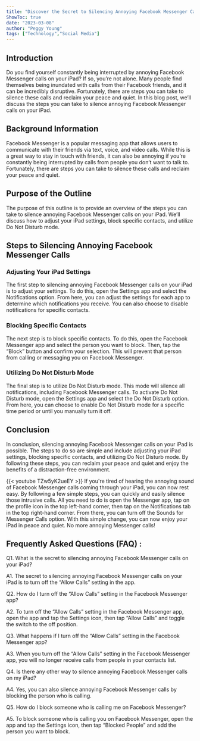 ```yaml
---
title: "Discover the Secret to Silencing Annoying Facebook Messenger Calls on Your iPad!"
ShowToc: true 
date: "2023-03-08"
author: "Peggy Young" 
tags: ["Technology","Social Media"]
---
```

## Introduction

Do you find yourself constantly being interrupted by annoying Facebook Messenger calls on your iPad? If so, you’re not alone. Many people find themselves being inundated with calls from their Facebook friends, and it can be incredibly disruptive. Fortunately, there are steps you can take to silence these calls and reclaim your peace and quiet. In this blog post, we’ll discuss the steps you can take to silence annoying Facebook Messenger calls on your iPad. 

## Background Information

Facebook Messenger is a popular messaging app that allows users to communicate with their friends via text, voice, and video calls. While this is a great way to stay in touch with friends, it can also be annoying if you’re constantly being interrupted by calls from people you don’t want to talk to. Fortunately, there are steps you can take to silence these calls and reclaim your peace and quiet. 

## Purpose of the Outline

The purpose of this outline is to provide an overview of the steps you can take to silence annoying Facebook Messenger calls on your iPad. We’ll discuss how to adjust your iPad settings, block specific contacts, and utilize Do Not Disturb mode. 

## Steps to Silencing Annoying Facebook Messenger Calls

### Adjusting Your iPad Settings

The first step to silencing annoying Facebook Messenger calls on your iPad is to adjust your settings. To do this, open the Settings app and select the Notifications option. From here, you can adjust the settings for each app to determine which notifications you receive. You can also choose to disable notifications for specific contacts. 

### Blocking Specific Contacts

The next step is to block specific contacts. To do this, open the Facebook Messenger app and select the person you want to block. Then, tap the “Block” button and confirm your selection. This will prevent that person from calling or messaging you on Facebook Messenger. 

### Utilizing Do Not Disturb Mode

The final step is to utilize Do Not Disturb mode. This mode will silence all notifications, including Facebook Messenger calls. To activate Do Not Disturb mode, open the Settings app and select the Do Not Disturb option. From here, you can choose to enable Do Not Disturb mode for a specific time period or until you manually turn it off. 

## Conclusion

In conclusion, silencing annoying Facebook Messenger calls on your iPad is possible. The steps to do so are simple and include adjusting your iPad settings, blocking specific contacts, and utilizing Do Not Disturb mode. By following these steps, you can reclaim your peace and quiet and enjoy the benefits of a distraction-free environment.

{{< youtube TZw5yK2ueEY >}} 
If you're tired of hearing the annoying sound of Facebook Messenger calls coming through your iPad, you can now rest easy. By following a few simple steps, you can quickly and easily silence those intrusive calls. All you need to do is open the Messenger app, tap on the profile icon in the top left-hand corner, then tap on the Notifications tab in the top right-hand corner. From there, you can turn off the Sounds for Messenger Calls option. With this simple change, you can now enjoy your iPad in peace and quiet. No more annoying Messenger calls!

## Frequently Asked Questions (FAQ) :
Q1. What is the secret to silencing annoying Facebook Messenger calls on your iPad? 

A1. The secret to silencing annoying Facebook Messenger calls on your iPad is to turn off the “Allow Calls” setting in the app.

Q2. How do I turn off the “Allow Calls” setting in the Facebook Messenger app? 

A2. To turn off the “Allow Calls” setting in the Facebook Messenger app, open the app and tap the Settings icon, then tap “Allow Calls” and toggle the switch to the off position.

Q3. What happens if I turn off the “Allow Calls” setting in the Facebook Messenger app? 

A3. When you turn off the “Allow Calls” setting in the Facebook Messenger app, you will no longer receive calls from people in your contacts list.

Q4. Is there any other way to silence annoying Facebook Messenger calls on my iPad? 

A4. Yes, you can also silence annoying Facebook Messenger calls by blocking the person who is calling.

Q5. How do I block someone who is calling me on Facebook Messenger? 

A5. To block someone who is calling you on Facebook Messenger, open the app and tap the Settings icon, then tap “Blocked People” and add the person you want to block.



